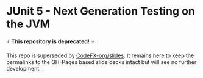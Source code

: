# JUnit 5 - Next Generation Testing on the JVM

 :zap: **This repository is deprecated!** :zap:

This repo is superseded by [CodeFX-org/slides](https://github.com/CodeFX-org/talk-junit-5). It remains here to keep the permalinks to the GH-Pages based slide decks intact but will see no further development.
